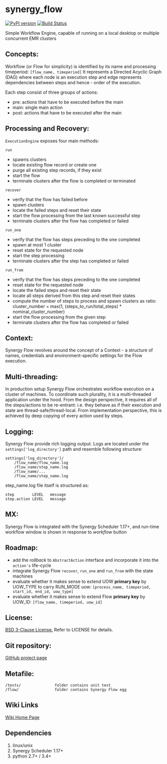 # synergy_flow

[![PyPI version](https://img.shields.io/pypi/v/synergy_flow.svg)](https://pypi.python.org/pypi/synergy_flow)
[![Build Status](https://travis-ci.org/mushkevych/synergy_flow.svg?branch=master)](https://travis-ci.org/mushkevych/synergy_flow)

Simple Workflow Engine, capable of running on a local desktop or multiple concurrent EMR clusters

Concepts:
---------

Workflow (or Flow for simplicity) is identified by its name and processing timeperiod: `[flow_name, timeperiod]`
It represents a Directed Acyclic Graph (DAG) where each node is an execution step
and edge represents dependencies between steps and hence - order of the execution.

Each step consist of three groups of actions:
- pre: actions that have to be executed before the main
- main: single main action
- post: actions that have to be executed after the main


Processing and Recovery:
---------

`ExecutionEngine` exposes four main methods:

`run`
- spawns clusters
- locate existing flow record or create one
- purge all existing step records, if they exist
- start the flow
- terminate clusters after the flow is completed or terminated

`recover`
- verify that the flow has failed before
- spawn clusters
- locate the failed steps and reset their state
- start the flow processing from the last known successful step
- terminate clusters after the flow has completed or failed

`run_one`
- verify that the flow has steps preceding to the one completed
- spawn at most 1 cluster
- reset state for the requested node
- start the step processing
- terminate clusters after the step has completed or failed

`run_from`
- verify that the flow has steps preceding to the one completed
- reset state for the requested node
- locate the failed steps and reset their state
- locate all steps derived from this step and reset their states
- compute the number of steps to process and spawn clusters as ratio:
  cluster_number = max(1, (steps_to_run/total_steps) * nominal_cluster_number)
- start the flow processing from the given step
- terminate clusters after the flow has completed or failed


Context:
---------

Synergy Flow revolves around the concept of a Context - a structure of names,
credentials and environment-specific settings for the Flow execution.


Multi-threading:
---------

In production setup Synergy Flow orchestrates workflow execution on a cluster of machines.
To coordinate such plurality, it is a multi-threaded application under the hood.
From the design perspective, it requires all of the steps/actions to be re-entrant:
i.e. they behave as if their execution and state are thread-safe/thread-local.
From implementation perspective, this is achieved by deep copying of every action used by steps.


Logging:
---------

Synergy Flow provide rich logging output.
Logs are located under the `settings['log_directory']` path and resemble following structure:

    settings['log_directory']/
        /flow_name/flow_name.log
        /flow_name/step_name.log
        /flow_name/...
        /flow_name/step_name.log

step_name.log file itself is structured as:

    step        LEVEL   message
    step.action LEVEL   message


MX:
---------

Synergy Flow is integrated with the Synergy Scheduler 1.17+, and run-time workflow window is shown in response to *workflow* button 

Roadmap:
---------

- add the *rollback* to `AbstractAction` interface and incorporate it into the `action's` life-cycle
- integrate Synergy Flow `recover`, `run_one` and `run_from` with the state machines
- evaluate whether it makes sense to extend UOW **primary key** by UOW_TYPE to carry RUN_MODE uow:
`[process_name, timeperiod, start_id, end_id, uow_type]`
- evaluate whether it makes sense to extend Flow **primary key** by UOW_ID:
`[flow_name, timeperiod, uow_id]`

License:
---------

[BSD 3-Clause License.](http://en.wikipedia.org/wiki/BSD_licenses#3-clause_license_.28.22Revised_BSD_License.22.2C_.22New_BSD_License.22.2C_or_.22Modified_BSD_License.22.29)
Refer to LICENSE for details.


Git repository:
---------
[GitHub project page](https://github.com/mushkevych/synergy_flow)


Metafile:
---------

    /tests/               folder contains unit test
    /flow/                folder contains Synergy Flow egg


Wiki Links
---------
[Wiki Home Page](https://github.com/mushkevych/synergy_flow/wiki)


Dependencies
---------
1. linux/unix
1. Synergy Scheduler 1.17+
1. python 2.7+ / 3.4+
